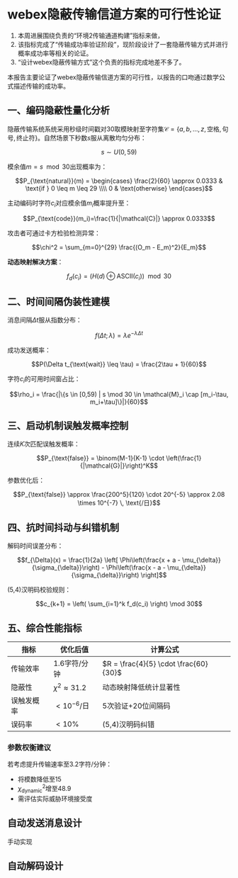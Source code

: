 <!--
 * @Author: LetMeFly
 * @Date: 2025-05-11 09:44:22
 * @LastEditors: LetMeFly.xyz
 * @LastEditTime: 2025-05-11 13:40:31
-->
# webex隐蔽传输信道方案的可行性论证

1. 本周进展围绕负责的“环境2传输通道构建”指标来做，
2. 该指标完成了“传输成功率验证阶段”，现阶段设计了一套隐蔽传输方式并进行概率成功率等相关的论证。
3. “设计webex隐蔽传输方式”这个负责的指标完成地差不多了。

本报告主要论证了webex隐蔽传输信道方案的可行性，以报告的口吻通过数学公式描述传输的成功率。

## 一、编码隐蔽性量化分析

隐蔽传输系统系统采用秒级时间戳对30取模映射至字符集$\mathcal{C}=\{a,b,...,z, \text{空格}, \text{句号}, \text{终止符}\}$。自然场景下秒数$s$服从离散均匀分布：

$$s \sim U(0,59)$$

模余值$m=s \mod 30$出现概率为：

$$P_{\text{natural}}(m) = \begin{cases}
\frac{2}{60} \approx 0.0333 & \text{if } 0 \leq m \leq 29 \\\\
0 & \text{otherwise}
\end{cases}$$

主动编码时字符$c_i$对应模余值$m_i$概率提升至：

$$P_{\text{code}}(m_i)=\frac{1}{|\mathcal{C}|} \approx 0.0333$$

攻击者可通过卡方检验检测异常：

$$\chi^2 = \sum_{m=0}^{29} \frac{(O_m - E_m)^2}{E_m}$$

**动态映射解决方案**：

$$f_d(c_i) = (H(d) \oplus \text{ASCII}(c_i)) \mod 30$$

## 二、时间间隔伪装性建模

消息间隔$\Delta t$服从指数分布：

$$f(\Delta t;\lambda)=\lambda e^{-\lambda \Delta t}$$

成功发送概率：

$$P(\Delta t_{\text{wait}} \leq \tau) = \frac{2\tau + 1}{60}$$

字符$c_i$的可用时间窗占比：

$$\rho_i = \frac{|\{s \in [0,59) | s \mod 30 \in \mathcal{M}_i \cap [m_i-\tau, m_i+\tau]\}|}{60}$$

## 三、启动机制误触发概率控制

连续$K$次匹配误触发概率：

$$P_{\text{false}} = \binom{M-1}{K-1} \cdot \left(\frac{1}{|\mathcal{G}|}\right)^K$$

参数优化后：

$$P_{\text{false}} \approx \frac{200^5}{120} \cdot 20^{-5} \approx 2.08 \times 10^{-7} \, \text{/日}$$

## 四、抗时间抖动与纠错机制

解码时间误差分布：

$$f_{\Delta}(x) = \frac{1}{2a} \left[ \Phi\left(\frac{x + a - \mu_{\delta}}{\sigma_{\delta}}\right) - \Phi\left(\frac{x - a - \mu_{\delta}}{\sigma_{\delta}}\right) \right]$$

(5,4)汉明码校验规则：

$$c_{k+1} = \left( \sum_{i=1}^k f_d(c_i) \right) \mod 30$$

## 五、综合性能指标

| 指标         | 优化后值               | 计算公式                     |
|--------------|-----------------------|----------------------------|
| 传输效率     | 1.6字符/分钟          | $R = \frac{4}{5} \cdot \frac{60}{30}$ |
| 隐蔽性       | $\chi^2 \approx 31.2$ | 动态映射降低统计显著性       |
| 误触发概率   | $<10^{-6}$/日         | 5次验证+20位间隔码          |
| 误码率       | $<10\%$               | (5,4)汉明码纠错             |

### 参数权衡建议

若考虑提升传输速率至3.2字符/分钟：
- 将模数降低至15
- $\chi^2_{\text{dynamic}}$增至48.9
- 需评估实际威胁环境接受度

## 自动发送消息设计

手动实现

## 自动解码设计
